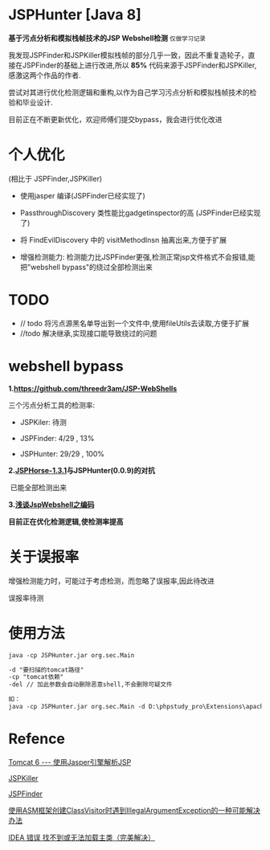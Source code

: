 # JSPHunter [Java 8]

**基于污点分析和模拟栈帧技术的JSP Webshell检测**     `仅做学习记录`

我发现JSPFinder和JSPKiller模拟栈帧的部分几乎一致，因此不重复造轮子，直接在JSPFinder的基础上进行改进,所以 **85%** 代码来源于JSPFinder和JSPKiller,感激这两个作品的作者.   

尝试对其进行优化检测逻辑和重构,以作为自己学习污点分析和模拟栈帧技术的检验和毕业设计.

目前正在不断更新优化，欢迎师傅们提交bypass，我会进行优化改进

# 个人优化

(相比于 JSPFinder,JSPKiller)

- 使用jasper 编译(JSPFinder已经实现了)

- PassthroughDiscovery 类性能比gadgetinspector的高 (JSPFinder已经实现了)

- 将 FindEvilDiscovery 中的 visitMethodInsn 抽离出来,方便于扩展

- 增强检测能力: 检测能力比JSPFinder更强,检测正常jsp文件格式不会报错,能把"webshell bypass"的绕过全部检测出来

# TODO

- // todo 将污点源黑名单导出到一个文件中,使用fileUtils去读取,方便于扩展
- //todo 解决继承,实现接口能导致绕过的问题

# webshell bypass

**1.https://github.com/threedr3am/JSP-WebShells**

三个污点分析工具的检测率:

- JSPKiler: 待测

- JSPFinder:  4/29 ,  13%

- JSPHunter: 29/29 , 100%


**2.[JSPHorse-1.3.1](https://github.com/CrackerCat/JSPHorse)与JSPHunter(0.0.9)的对抗**

​	已能全部检测出来

**3.[浅谈JspWebshell之编码](https://tttang.com/archive/1840/)**



**目前正在优化检测逻辑,使检测率提高**



# 关于误报率

增强检测能力时，可能过于考虑检测，而忽略了误报率,因此待改进

误报率待测



# 使用方法

```md
java -cp JSPHunter.jar org.sec.Main

-d "要扫描的tomcat路径"
-cp "tomcat依赖"
-del // 加此参数会自动删除恶意shell,不会删除可疑文件

如：
java -cp JSPHunter.jar org.sec.Main -d D:\phpstudy_pro\Extensions\apache-tomcat-8.5.81\webapps\ROOT -cp D:\phpstudy_pro\Extensions\apache-tomcat-8.5.81\lib -del 
```



# Refence

[Tomcat 6 --- 使用Jasper引擎解析JSP](https://www.cnblogs.com/xing901022/p/4592159.html)

[JSPKiller](https://github.com/changheluor007/JSPKiller)

[JSPFinder](https://github.com/flowerwind/JspFinder)

[使用ASM框架创建ClassVisitor时遇到IllegalArgumentException的一种可能解决办法](https://blog.csdn.net/fwhdzh/article/details/128694172)

[IDEA 错误 找不到或无法加载主类（完美解决）](https://blog.csdn.net/l_mloveforever/article/details/112725753)
